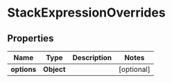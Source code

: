 
# StackExpressionOverrides

## Properties
Name | Type | Description | Notes
------------ | ------------- | ------------- | -------------
**options** | **Object** |  |  [optional]



